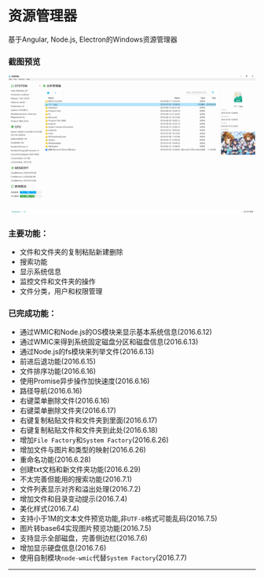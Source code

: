 # 资源管理器
  基于Angular, Node.js, Electron的Windows资源管理器

### 截图预览
![image](https://raw.githubusercontent.com/Ruiming/FileSystem/master/static/windows.png)

### 主要功能：

  - 文件和文件夹的复制粘贴新建删除
  - 搜索功能
  - 显示系统信息
  - 监控文件和文件夹的操作
  - 文件分类，用户和权限管理

### 已完成功能：

  - 通过WMIC和Node.js的OS模块来显示基本系统信息(2016.6.12)
  - 通过WMIC来得到系统固定磁盘分区和磁盘信息(2016.6.13)
  - 通过Node.js的fs模块来列举文件(2016.6.13)
  - 前进后退功能(2016.6.15)
  - 文件排序功能(2016.6.16)
  - 使用Promise异步操作加快速度(2016.6.16)
  - 路径导航(2016.6.16)
  - 右键菜单删除文件(2016.6.16)
  - 右键菜单删除文件夹(2016.6.17)
  - 右键复制粘贴文件和文件夹到里面(2016.6.17)
  - 右键复制粘贴文件和文件夹到此处(2016.6.18)
  - 增加`File Factory`和`System Factory`(2016.6.26)
  - 增加文件与图片和类型的映射(2016.6.26)
  - 重命名功能(2016.6.28)
  - 创建txt文档和新文件夹功能(2016.6.29)
  - 不太完善但能用的搜索功能(2016.7.1)
  - 文件列表显示对齐和溢出处理(2016.7.2)
  - 增加文件和目录变动提示(2016.7.4)
  - 美化样式(2016.7.4)
  - 支持小于1M的文本文件预览功能,非`UTF-8`格式可能乱码(2016.7.5)
  - 图片转base64实现图片预览功能(2016.7.5)
  - 支持显示全部磁盘，完善侧边栏(2016.7.6)
  - 增加显示硬盘信息(2016.7.6)
  - 使用自制模块`node-wmic`代替`System Factory`(2016.7.7)

 ---
